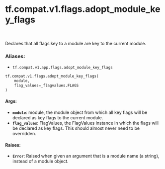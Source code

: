 <div itemscope itemtype="http://developers.google.com/ReferenceObject">
<meta itemprop="name" content="tf.compat.v1.flags.adopt_module_key_flags" />
<meta itemprop="path" content="Stable" />
</div>

# tf.compat.v1.flags.adopt_module_key_flags

<!-- Insert buttons -->

<table class="tfo-notebook-buttons tfo-api" align="left">
</table>



<!-- Start diff -->
Declares that all flags key to a module are key to the current module.

### Aliases:

* `tf.compat.v1.app.flags.adopt_module_key_flags`


``` python
tf.compat.v1.flags.adopt_module_key_flags(
    module,
    flag_values=_flagvalues.FLAGS
)
```



<!-- Placeholder for "Used in" -->


#### Args:


* <b>`module`</b>: module, the module object from which all key flags will be declared
    as key flags to the current module.
* <b>`flag_values`</b>: FlagValues, the FlagValues instance in which the flags will
    be declared as key flags. This should almost never need to be
    overridden.


#### Raises:


* <b>`Error`</b>: Raised when given an argument that is a module name (a string),
    instead of a module object.